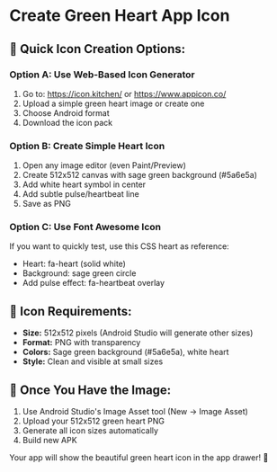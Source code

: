 # Create Green Heart App Icon

## 🎨 Quick Icon Creation Options:

### Option A: Use Web-Based Icon Generator

1. Go to: https://icon.kitchen/ or https://www.appicon.co/
2. Upload a simple green heart image or create one
3. Choose Android format
4. Download the icon pack

### Option B: Create Simple Heart Icon

1. Open any image editor (even Paint/Preview)
2. Create 512x512 canvas with sage green background (#5a6e5a)
3. Add white heart symbol in center
4. Add subtle pulse/heartbeat line
5. Save as PNG

### Option C: Use Font Awesome Icon

If you want to quickly test, use this CSS heart as reference:

- Heart: fa-heart (solid white)
- Background: sage green circle
- Add pulse effect: fa-heartbeat overlay

## 📱 Icon Requirements:

- **Size:** 512x512 pixels (Android Studio will generate other sizes)
- **Format:** PNG with transparency
- **Colors:** Sage green background (#5a6e5a), white heart
- **Style:** Clean and visible at small sizes

## 🚀 Once You Have the Image:

1. Use Android Studio's Image Asset tool (New → Image Asset)
2. Upload your 512x512 green heart PNG
3. Generate all icon sizes automatically
4. Build new APK

Your app will show the beautiful green heart icon in the app drawer! 💚
